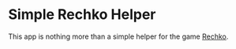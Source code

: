 # Simple Rechko Helper

This app is nothing more than a simple helper for the game [Rechko](http://www.rechko.com).
